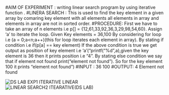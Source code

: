 
#AIM OF EXPERIMENT : writing linear search program  by using iterative function .
#LINERA SEARCH : This is used to find the key element in a given array by comaring key element with all elements all elements in array and elements in array are not in sorted order.
#PROCEDURE:
First we have to take an array of n elements i.e p[] = {12,61,33,92,36,3,29,98,54,60}. Assign ‘a’ to iterate the loop. Given Key elements = 36,100
By considering for loop i.e (a = 0;a<n;a++)(this for loop iterates each element in array).
By stating if condition  i.e if(p[a] == key element)
If the above condition is true we get output as position of key element  i.e ‘a’(“printf(“%d”,a),given the key element is 36 then it prints position i.e “4”.
By stating else condition we say that if element not found print(“element not found”).
So for the key element 100 it prints “element not found”)
#INPUT :
                 36  100
#OUTPUT:
                 4
                 Element not found
                 
![DS LAB EXP1 ITERATIVE LINEAR](https://user-images.githubusercontent.com/69640871/90315441-3bf0fb00-df39-11ea-9374-3ac09a3ddb0a.png)
![LINEAR SEARCH2 ITEARATIVE(DS LAB)](https://user-images.githubusercontent.com/69640871/90315445-43180900-df39-11ea-9234-cc7ab24e1ae8.png)
